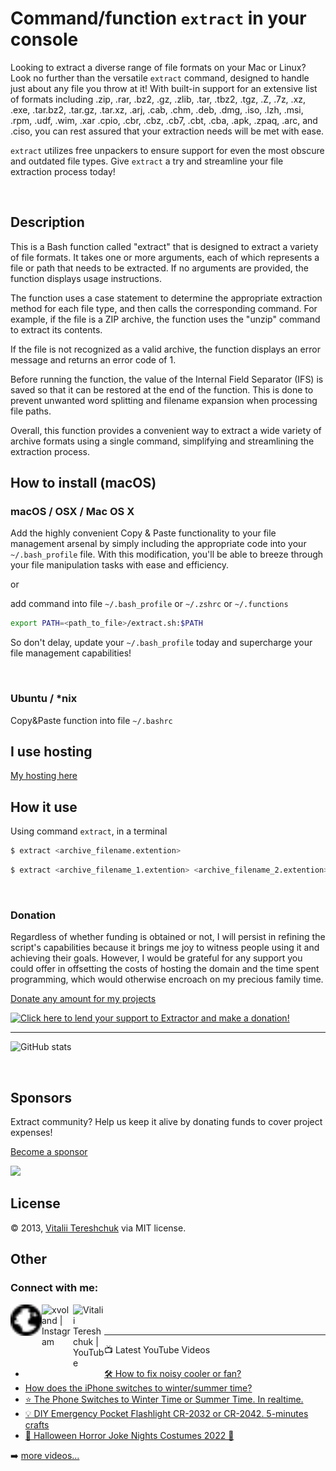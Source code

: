 

Command/function `extract` in your console
=================================
Looking to extract a diverse range of file formats on your Mac or Linux? Look no further than the versatile `extract` command, designed to handle just about any file you throw at it! With built-in support for an extensive list of formats including .zip, .rar, .bz2, .gz, .zlib, .tar, .tbz2, .tgz, .Z, .7z, .xz, .exe, .tar.bz2, .tar.gz, .tar.xz, .arj, .cab, .chm, .deb, .dmg, .iso, .lzh, .msi, .rpm, .udf, .wim, .xar .cpio, .cbr, .cbz, .cb7, .cbt, .cba, .apk, .zpaq, .arc, and .ciso, you can rest assured that your extraction needs will be met with ease.

`extract` utilizes free unpackers to ensure support for even the most obscure and outdated file types. Give `extract` a try and streamline your file extraction process today!

<br />

Description
-------------------------

This is a Bash function called "extract" that is designed to extract a variety of file formats. It takes one or more arguments, each of which represents a file or path that needs to be extracted. If no arguments are provided, the function displays usage instructions.

The function uses a case statement to determine the appropriate extraction method for each file type, and then calls the corresponding command. For example, if the file is a ZIP archive, the function uses the "unzip" command to extract its contents.

If the file is not recognized as a valid archive, the function displays an error message and returns an error code of 1.

Before running the function, the value of the Internal Field Separator (IFS) is saved so that it can be restored at the end of the function. This is done to prevent unwanted word splitting and filename expansion when processing file paths.

Overall, this function provides a convenient way to extract a wide variety of archive formats using a single command, simplifying and streamlining the extraction process.

How to install (macOS)
-------------------------

### macOS / OSX / Mac OS X
Add the highly convenient Copy & Paste functionality to your file management arsenal by simply including the appropriate code into your `~/.bash_profile` file. With this modification, you'll be able to breeze through your file manipulation tasks with ease and efficiency.

or

add command into file `~/.bash_profile` or `~/.zshrc` or `~/.functions`

```bash
export PATH=<path_to_file>/extract.sh:$PATH
```

So don't delay, update your `~/.bash_profile` today and supercharge your file management capabilities!

<br />

### Ubuntu / *nix

Copy&Paste function into file `~/.bashrc`


I use hosting
-------------

[My hosting here][hosting]

How it use
----------

Using command `extract`, in a terminal

```bash
$ extract <archive_filename.extention>
```

```bash
$ extract <archive_filename_1.extention> <archive_filename_2.extention> <archive_filename_3.extention> ...
```

<br />

### Donation

Regardless of whether funding is obtained or not, I will persist in refining the script's capabilities because it brings me joy to witness people using it and achieving their goals. However, I would be grateful for any support you could offer in offsetting the costs of hosting the domain and the time spent programming, which would otherwise encroach on my precious family time.

[Donate any amount for my projects][paypal]


<a href='https://www.paypal.com/cgi-bin/webscr?cmd=_s-xclick&hosted_button_id=9D4YBRWH8QURU'><img alt='Click here to lend your support to Extractor and make a donation!' src='https://www.paypalobjects.com/en_US/GB/i/btn/btn_donateCC_LG.gif' border='0' /></a>

---
![GitHub stats](https://github-readme-stats.vercel.app/api?username=xvoland&show_icons=true&theme=radical&hide_border=true)

<br />


## Sponsors
Extract community? Help us keep it alive by donating funds to cover project expenses!

[Become a sponsor][opencollective]

[<img src="https://opencollective.com/extract/backers/0/avatar">][opencollective]
<br />

## License
&copy; 2013, [Vitalii Tereshchuk][home] via MIT license.
<br />

## Other
### Connect with me:

[<img align="left" alt="xVoLAnD" width="50px" src="https://raw.githubusercontent.com/iconic/open-iconic/master/svg/globe.svg" />][home]
[<img align="left" alt="xvoland | Instagram" width="50px" src="https://cdn.jsdelivr.net/npm/simple-icons@v3/icons/instagram.svg" />][instagram]
[<img align="left" alt="Vitalii Tereshchuk | YouTube" width="50px" src="https://cdn.jsdelivr.net/npm/simple-icons@v3/icons/youtube.svg" />][youtube]

<br />
<br />

---

📺 Latest YouTube Videos
<!-- YOUTUBE:START -->
- [🛠 How to fix noisy cooler or fan?](https://www.youtube.com/watch?v=2xOF3DMLr8o)
- [How does the iPhone switches to winter/summer time?](https://www.youtube.com/watch?v=ZvYlV9541PE)
- [⭐ The Phone Switches to Winter Time or Summer Time. In realtime.](https://www.youtube.com/watch?v=PfL0feBTOlk)
- [💡 DIY Emergency Pocket Flashlight CR-2032 or CR-2042. 5-minutes crafts](https://www.youtube.com/watch?v=3DRP5x1OAZg)
- [🎃 Halloween Horror Joke Nights Costumes 2022 🎃](https://www.youtube.com/watch?v=HfUJ5eImU0I)
<!-- YOUTUBE:END -->

➡️ [more videos...][youtube]


[home]: http://dotoca.net
[paypal]: https://paypal.me/xvoland
[youtube]: https://youtube.com/xvoland
[instagram]: https://www.instagram.com/xvoland/
[hosting]: https://goo.gl/3KpxQI
[opencollective]: https://opencollective.com/extract/backers/0/website